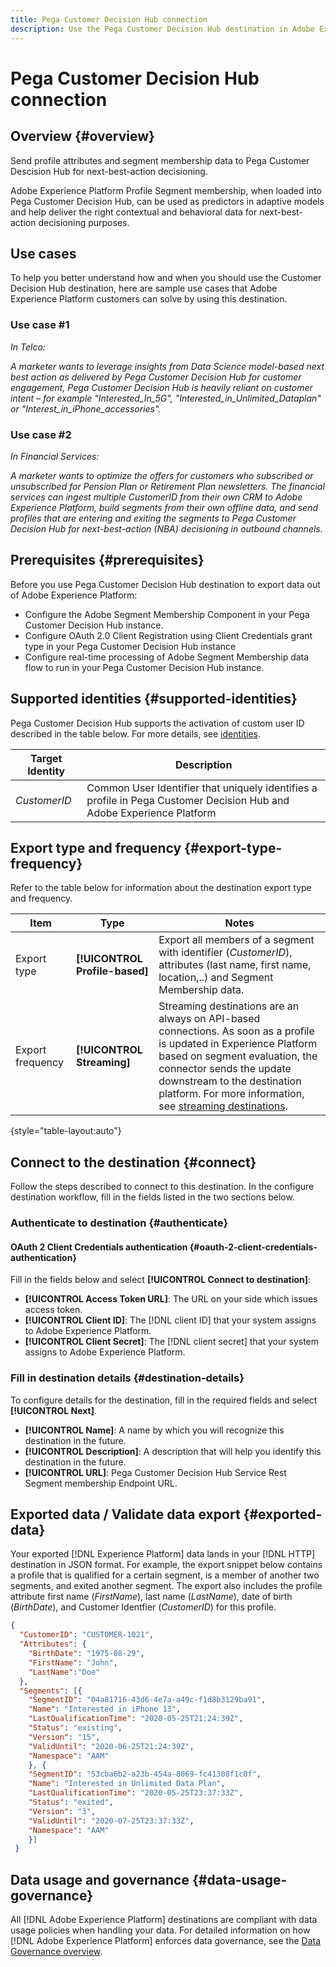 ```yaml
---
title: Pega Customer Decision Hub connection
description: Use the Pega Customer Decision Hub destination in Adobe Experience Platform to send profile attributes and segment membership data to Pega Customer Decision Hub for next-best-action decisioning.
---
```


# Pega Customer Decision Hub connection



## Overview {#overview}

Send profile attributes and segment membership data to Pega Customer Descision Hub for next-best-action decisioning. 

Adobe Experience Platform Profile Segment membership, when loaded into Pega Customer Decision Hub, can be used as predictors in adaptive models and help deliver the right contextual and behavioral data for next-best-action decisioning purposes.

## Use cases 

To help you better understand how and when you should use the Customer Decision Hub destination, here are sample use cases that Adobe Experience Platform customers can solve by using this destination.

### Use case #1

*In Telco:*

*A marketer wants to leverage insights from Data Science model-based next best action as delivered by Pega Customer Decision Hub for customer engagement, Pega Customer Decision Hub is heavily reliant on customer intent – for example "Interested_In_5G", "Interested_in_Unlimited_Dataplan" or "Interest_in_iPhone_accessories".*

### Use case #2

*In Financial Services:*

*A marketer wants to optimize the offers for customers who subscribed or unsubscribed for Pension Plan or Retirement Plan newsletters. The financial services can ingest multiple CustomerID from their own CRM to Adobe Experience Platform, build segments from their own offline data, and send profiles that are entering and exiting the segments to Pega Customer Decision Hub for next-best-action (NBA) decisioning in outbound channels.*

## Prerequisites {#prerequisites}

Before you use Pega Customer Decision Hub destination to export data out of Adobe Experience Platform:

* Configure the Adobe Segment Membership Component in your Pega Customer Decision Hub instance.
* Configure OAuth 2.0 Client Registration using Client Credentials grant type in your Pega Customer Decision Hub instance
* Configure real-time processing of Adobe Segment Membership data flow to run in your Pega Customer Decision Hub instance.

## Supported identities {#supported-identities}

Pega Customer Decision Hub supports the activation of custom user ID described in the table below. For more details, see [identities](/help/identity-service/namespaces.md).

|Target Identity|Description
|---|---|
|*CustomerID*|Common User Identifier that uniquely identifies a profile in Pega Customer Decision Hub and Adobe Experience Platform

## Export type and frequency {#export-type-frequency}

Refer to the table below for information about the destination export type and frequency.

| Item | Type | Notes |
---------|----------|---------|
| Export type | **[!UICONTROL Profile-based]** | Export all members of a segment with identifier (*CustomerID*), attributes (last name, first name, location,..) and Segment Membership data.|
| Export frequency | **[!UICONTROL Streaming]** | Streaming destinations are an always on API-based connections. As soon as a profile is updated in Experience Platform based on segment evaluation, the connector sends the update downstream to the destination platform. For more information, see [streaming destinations](/help/destinations/destination-types.md#streaming-destinations).|

{style="table-layout:auto"}

## Connect to the destination {#connect}

Follow the steps described  to connect to this destination. In the configure destination workflow, fill in the fields listed in the two sections below.

### Authenticate to destination {#authenticate}

#### OAuth 2 Client Credentials authentication {#oauth-2-client-credentials-authentication}

Fill in the fields below and select **[!UICONTROL Connect to destination]**:

* **[!UICONTROL Access Token URL]**: The URL on your side which issues access token.
* **[!UICONTROL Client ID]**: The [!DNL client ID] that your system assigns to Adobe Experience Platform.
* **[!UICONTROL Client Secret]**: The [!DNL client secret] that your system assigns to Adobe Experience Platform.

### Fill in destination details {#destination-details}

To configure details for the destination, fill in the required fields and select **[!UICONTROL Next]**.

*  **[!UICONTROL Name]**: A name by which you will recognize this destination in the future.
*  **[!UICONTROL Description]**: A description that will help you identify this destination in the future.
*  **[!UICONTROL URL]**: Pega Customer Decision Hub Service Rest Segment membership Endpoint URL.


## Exported data / Validate data export {#exported-data}
Your exported [!DNL Experience Platform] data lands in your [!DNL HTTP] destination in JSON format. For example, the export snippet below contains a profile that is qualified for a certain segment, is a member of another two segments, and exited another segment. The export also includes the profile attribute first name (*FirstName*), last name (*LastName*), date of birth (*BirthDate*), and Customer Identfier (*CustomerID*) for this profile.

```json
{
  "CustomerID": "CUSTOMER-1021",
  "Attributes": {
    "BirthDate": "1975-08-29",
    "FirstName": "John",
    "LastName":"Doe"
  },
  "Segments": [{
    "SegmentID": "04a81716-43d6-4e7a-a49c-f1d8b3129ba91",
    "Name": "Interested in iPhone 13",
    "LastQualificationTime": "2020-05-25T21:24:39Z",
    "Status": "existing",
    "Version": "15",
    "ValidUntil": "2020-06-25T21:24:39Z",
    "Namespace": "AAM"
    }, {
    "SegmentID": "53cba6b2-a23b-454a-8069-fc41308f1c0f",
    "Name": "Interested in Unlimited Data Plan",
    "LastQualificationTime": "2020-05-25T23:37:33Z",
    "Status": "exited",
    "Version": "3",
    "ValidUntil": "2020-07-25T23:37:33Z",
    "Namespace": "AAM"
    }]
 }

```

## Data usage and governance {#data-usage-governance}

All [!DNL Adobe Experience Platform] destinations are compliant with data usage policies when handling your data. For detailed information on how [!DNL Adobe Experience Platform] enforces data governance, see the [Data Governance overview](/help/data-governance/home.md).
